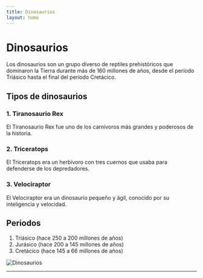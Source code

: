 ```yaml
---
title: Dinosaurios
layout: home
---
```


# Dinosaurios

Los dinosaurios son un grupo diverso de reptiles prehistóricos que dominaron la Tierra durante más de 160 millones de años, desde el período Triásico hasta el final del período Cretácico.

## Tipos de dinosaurios

### 1. **Tiranosaurio Rex**
El Tiranosaurio Rex fue uno de los carnívoros más grandes y poderosos de la historia.

### 2. **Triceratops**
El Triceratops era un herbívoro con tres cuernos que usaba para defenderse de los depredadores.

### 3. **Velociraptor**
El Velociraptor era un dinosaurio pequeño y ágil, conocido por su inteligencia y velocidad.

## Periodos

1. Triásico (hace 250 a 200 millones de años)
2. Jurásico (hace 200 a 145 millones de años)
3. Cretácico (hace 145 a 66 millones de años)

![Dinosaurios](https://www.dinosaur.org/wp-content/uploads/2024/08/illustration-featuring-a-variety-of-sauropodomorph-dinosaurs-in-a-lush-Jurassic-landscape-1024x574.png)


----
[Just the Docs]: https://just-the-docs.github.io/just-the-docs/
[GitHub Pages]: https://docs.github.com/en/pages
[README]: https://github.com/just-the-docs/just-the-docs-template/blob/main/README.md
[Jekyll]: https://jekyllrb.com
[GitHub Pages / Actions workflow]: https://github.blog/changelog/2022-07-27-github-pages-custom-github-actions-workflows-beta/
[use this template]: https://github.com/just-the-docs/just-the-docs-template/generate
